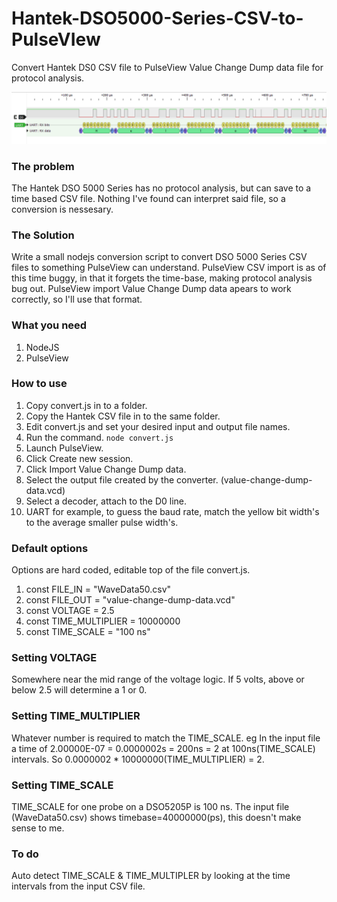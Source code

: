 # Hantek-DSO5000-Series-CSV-to-PulseVIew
Convert Hantek DS0 CSV file to PulseView Value Change Dump data file for protocol analysis.

<img src="https://github.com/Stylesoftware/Hantek-DSO5000-Series-CSV-to-PulseVIew/blob/main/sample/115200baud-at-100ns.png">

### The problem
The Hantek DSO 5000 Series has no protocol analysis, but can save to a time based CSV file.
Nothing I've found can interpret said file, so a conversion is nessesary.

### The Solution
Write a small nodejs conversion script to convert DSO 5000 Series CSV files to something PulseView can understand.
PulseView CSV import is as of this time buggy, in that it forgets the time-base, making protocol analysis bug out.
PulseView import Value Change Dump data apears to work correctly, so I'll use that format.

### What you need
1. NodeJS
2. PulseView

### How to use
1. Copy convert.js in to a folder.
2. Copy the Hantek CSV file in to the same folder.
3. Edit convert.js and set your desired input and output file names.
4. Run the command. `node convert.js`
5. Launch PulseView.
6. Click Create new session.
7. Click Import Value Change Dump data.
8. Select the output file created by the converter. (value-change-dump-data.vcd)
9. Select a decoder, attach to the D0 line.
10. UART for example, to guess the baud rate, match the yellow bit width's to the average smaller pulse width's.

### Default options
Options are hard coded, editable top of the file convert.js.
1. const FILE_IN			    = "WaveData50.csv"
2. const FILE_OUT			    = "value-change-dump-data.vcd"
3. const VOLTAGE			    = 2.5
4. const TIME_MULTIPLIER 	= 10000000
5. const TIME_SCALE 		  = "100 ns"

### Setting VOLTAGE
Somewhere near the mid range of the voltage logic. If 5 volts, above or below 2.5 will determine a 1 or 0.

### Setting TIME_MULTIPLIER
Whatever number is required to match the TIME_SCALE. eg In the input file a time of 2.00000E-07 = 0.0000002s = 200ns = 2 at 100ns(TIME_SCALE) intervals.
So 0.0000002 * 10000000(TIME_MULTIPLIER) = 2.

### Setting TIME_SCALE
TIME_SCALE for one probe on a DSO5205P is 100 ns.
The input file (WaveData50.csv) shows timebase=40000000(ps), this doesn't make sense to me.

### To do
Auto detect TIME_SCALE & TIME_MULTIPLER by looking at the time intervals from the input CSV file.
 
